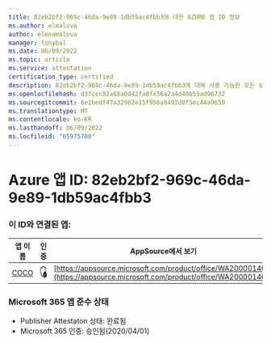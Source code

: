 ```yaml
---
title: 82eb2bf2-969c-46da-9e89-1db59ac4fbb3에 대한 AZURE 앱 ID 정보
ms.author: elmalova
author: elenamalova
manager: tonybal
ms.date: 06/09/2022
ms.topic: article
ms.service: attestation
certification_type: certified
description: 82eb2bf2-969c-46da-9e89-1db59ac4fbb3에 대해 사용 가능한 모든 보안 및 규정 준수 정보입니다.
ms.openlocfilehash: d37ccc82a08a0d42fa8fe56a2a4d40b55ad96732
ms.sourcegitcommit: 6e1bedf47a32902e15f956a9492d8f5ec44a9650
ms.translationtype: MT
ms.contentlocale: ko-KR
ms.lasthandoff: 06/09/2022
ms.locfileid: "65975700"
---
```

# <a name="azure-app-id-82eb2bf2-969c-46da-9e89-1db59ac4fbb3"></a>Azure 앱 ID: 82eb2bf2-969c-46da-9e89-1db59ac4fbb3


### <a name="apps-associated-with-this-id"></a>이 ID와 연결된 앱:
| **앱 이름** | **인증** | **AppSource에서 보기** |
|--------------|---------------|-----------------------|
| [COCO](../forward/WA200001468.md) | <img alt="Certified application badge" src="../media/certified-badge.png" height="25" width="25" /> | [https://appsource.microsoft.com/product/office/WA200001468](https://appsource.microsoft.com/product/office/WA200001468) |

### <a name="microsoft-365-app-compliance-status"></a>Microsoft 365 앱 준수 상태
- Publisher Attestaton 상태: 완료됨
- Microsoft 365 인증: 승인됨(2020/04/01)
